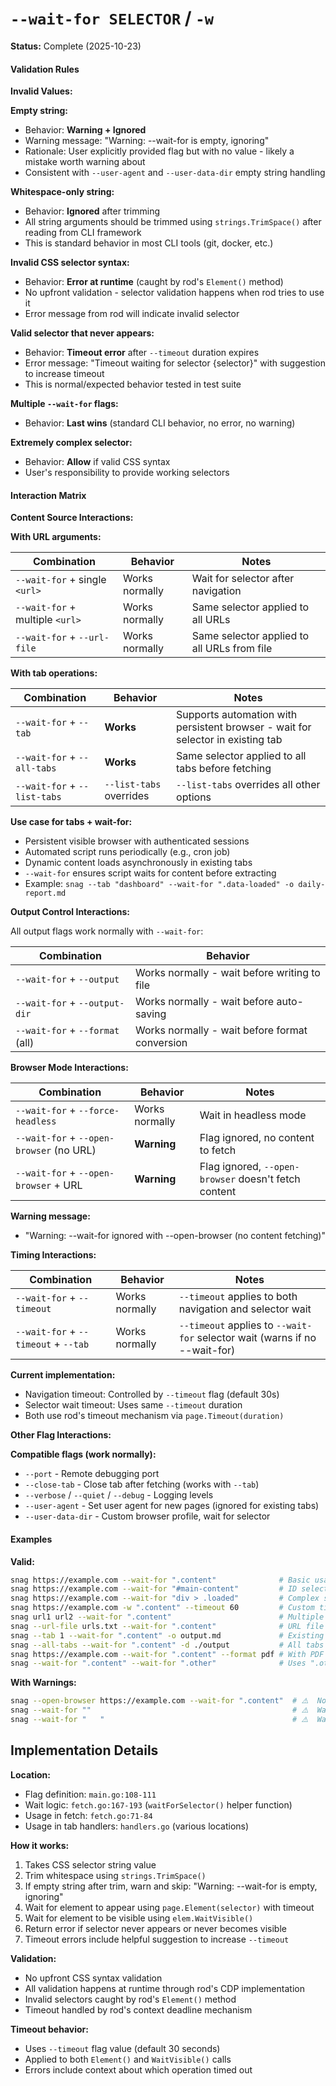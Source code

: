 # `--wait-for SELECTOR` / `-w`

**Status:** Complete (2025-10-23)

#### Validation Rules

**Invalid Values:**

**Empty string:**

- Behavior: **Warning + Ignored**
- Warning message: "Warning: --wait-for is empty, ignoring"
- Rationale: User explicitly provided flag but with no value - likely a mistake worth warning about
- Consistent with `--user-agent` and `--user-data-dir` empty string handling

**Whitespace-only string:**

- Behavior: **Ignored** after trimming
- All string arguments should be trimmed using `strings.TrimSpace()` after reading from CLI framework
- This is standard behavior in most CLI tools (git, docker, etc.)

**Invalid CSS selector syntax:**

- Behavior: **Error at runtime** (caught by rod's `Element()` method)
- No upfront validation - selector validation happens when rod tries to use it
- Error message from rod will indicate invalid selector

**Valid selector that never appears:**

- Behavior: **Timeout error** after `--timeout` duration expires
- Error message: "Timeout waiting for selector {selector}" with suggestion to increase timeout
- This is normal/expected behavior tested in test suite

**Multiple `--wait-for` flags:**

- Behavior: **Last wins** (standard CLI behavior, no error, no warning)

**Extremely complex selector:**

- Behavior: **Allow** if valid CSS syntax
- User's responsibility to provide working selectors

#### Interaction Matrix

**Content Source Interactions:**

**With URL arguments:**

| Combination                     | Behavior       | Notes                                       |
| ------------------------------- | -------------- | ------------------------------------------- |
| `--wait-for` + single `<url>`   | Works normally | Wait for selector after navigation          |
| `--wait-for` + multiple `<url>` | Works normally | Same selector applied to all URLs           |
| `--wait-for` + `--url-file`     | Works normally | Same selector applied to all URLs from file |

**With tab operations:**

| Combination                  | Behavior                | Notes                                                                           |
| ---------------------------- | ----------------------- | ------------------------------------------------------------------------------- |
| `--wait-for` + `--tab`       | **Works**               | Supports automation with persistent browser - wait for selector in existing tab |
| `--wait-for` + `--all-tabs`  | **Works**               | Same selector applied to all tabs before fetching                               |
| `--wait-for` + `--list-tabs` | `--list-tabs` overrides | `--list-tabs` overrides all other options                                       |

**Use case for tabs + wait-for:**

- Persistent visible browser with authenticated sessions
- Automated script runs periodically (e.g., cron job)
- Dynamic content loads asynchronously in existing tabs
- `--wait-for` ensures script waits for content before extracting
- Example: `snag --tab "dashboard" --wait-for ".data-loaded" -o daily-report.md`

**Output Control Interactions:**

All output flags work normally with `--wait-for`:

| Combination                     | Behavior                                       |
| ------------------------------- | ---------------------------------------------- |
| `--wait-for` + `--output`       | Works normally - wait before writing to file   |
| `--wait-for` + `--output-dir`   | Works normally - wait before auto-saving       |
| `--wait-for` + `--format` (all) | Works normally - wait before format conversion |

**Browser Mode Interactions:**

| Combination                              | Behavior       | Notes                                                |
| ---------------------------------------- | -------------- | ---------------------------------------------------- |
| `--wait-for` + `--force-headless`        | Works normally | Wait in headless mode                                |
| `--wait-for` + `--open-browser` (no URL) | **Warning**    | Flag ignored, no content to fetch                    |
| `--wait-for` + `--open-browser` + URL    | **Warning**    | Flag ignored, `--open-browser` doesn't fetch content |

**Warning message:**

- "Warning: --wait-for ignored with --open-browser (no content fetching)"

**Timing Interactions:**

| Combination                          | Behavior       | Notes                                                                      |
| ------------------------------------ | -------------- | -------------------------------------------------------------------------- |
| `--wait-for` + `--timeout`           | Works normally | `--timeout` applies to both navigation and selector wait                   |
| `--wait-for` + `--timeout` + `--tab` | Works normally | `--timeout` applies to `--wait-for` selector wait (warns if no --wait-for) |

**Current implementation:**

- Navigation timeout: Controlled by `--timeout` flag (default 30s)
- Selector wait timeout: Uses same `--timeout` duration
- Both use rod's timeout mechanism via `page.Timeout(duration)`

**Other Flag Interactions:**

**Compatible flags (work normally):**

- `--port` - Remote debugging port
- `--close-tab` - Close tab after fetching (works with `--tab`)
- `--verbose` / `--quiet` / `--debug` - Logging levels
- `--user-agent` - Set user agent for new pages (ignored for existing tabs)
- `--user-data-dir` - Custom browser profile, wait for selector

#### Examples

**Valid:**

```bash
snag https://example.com --wait-for ".content"              # Basic usage
snag https://example.com --wait-for "#main-content"         # ID selector
snag https://example.com --wait-for "div > .loaded"         # Complex selector
snag https://example.com -w ".content" --timeout 60         # Custom timeout
snag url1 url2 --wait-for ".content"                        # Multiple URLs
snag --url-file urls.txt --wait-for ".content"              # URL file
snag --tab 1 --wait-for ".content" -o output.md             # Existing tab (automation)
snag --all-tabs --wait-for ".content" -d ./output           # All tabs
snag https://example.com --wait-for ".content" --format pdf # With PDF output
snag --wait-for ".content" --wait-for ".other"              # Uses ".other" (last wins)
```

**With Warnings:**

```bash
snag --open-browser https://example.com --wait-for ".content"  # ⚠️  No effect (no fetch)
snag --wait-for ""                                             # ⚠️  Warning: empty
snag --wait-for "   "                                          # ⚠️  Warning: empty (after trim)
```

## Implementation Details

**Location:**

- Flag definition: `main.go:108-111`
- Wait logic: `fetch.go:167-193` (`waitForSelector()` helper function)
- Usage in fetch: `fetch.go:71-84`
- Usage in tab handlers: `handlers.go` (various locations)

**How it works:**

1. Takes CSS selector string value
2. Trim whitespace using `strings.TrimSpace()`
3. If empty string after trim, warn and skip: "Warning: --wait-for is empty, ignoring"
4. Wait for element to appear using `page.Element(selector)` with timeout
5. Wait for element to be visible using `elem.WaitVisible()`
6. Return error if selector never appears or never becomes visible
7. Timeout errors include helpful suggestion to increase `--timeout`

**Validation:**

- No upfront CSS syntax validation
- All validation happens at runtime through rod's CDP implementation
- Invalid selectors caught by rod's `Element()` method
- Timeout handled by rod's context deadline mechanism

**Timeout behavior:**

- Uses `--timeout` flag value (default 30 seconds)
- Applied to both `Element()` and `WaitVisible()` calls
- Errors include context about which operation timed out
